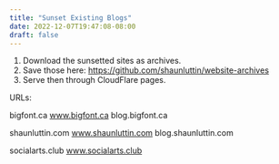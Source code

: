 ```yaml
---
title: "Sunset Existing Blogs"
date: 2022-12-07T19:47:08-08:00
draft: false
---
```


1. Download the sunsetted sites as archives.
2. Save those here: https://github.com/shaunluttin/website-archives
3. Serve then through CloudFlare pages.

URLs:

bigfont.ca
www.bigfont.ca
blog.bigfont.ca

shaunluttin.com
www.shaunluttin.com
blog.shaunluttin.com

socialarts.club
www.socialarts.club

